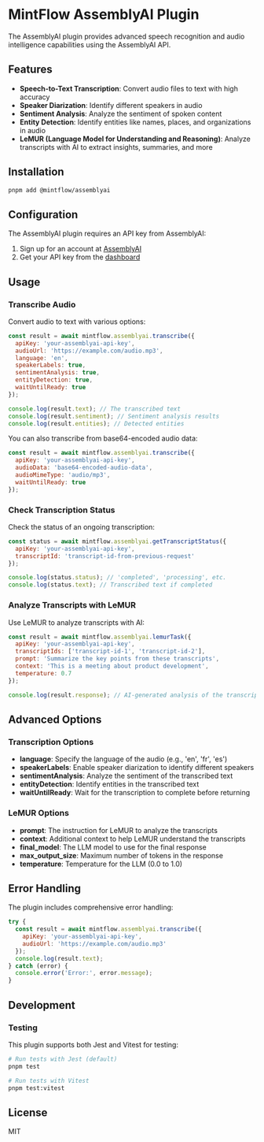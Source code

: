 # MintFlow AssemblyAI Plugin

The AssemblyAI plugin provides advanced speech recognition and audio intelligence capabilities using the AssemblyAI API.

## Features

- **Speech-to-Text Transcription**: Convert audio files to text with high accuracy
- **Speaker Diarization**: Identify different speakers in audio
- **Sentiment Analysis**: Analyze the sentiment of spoken content
- **Entity Detection**: Identify entities like names, places, and organizations in audio
- **LeMUR (Language Model for Understanding and Reasoning)**: Analyze transcripts with AI to extract insights, summaries, and more

## Installation

```bash
pnpm add @mintflow/assemblyai
```

## Configuration

The AssemblyAI plugin requires an API key from AssemblyAI:

1. Sign up for an account at [AssemblyAI](https://www.assemblyai.com/)
2. Get your API key from the [dashboard](https://www.assemblyai.com/app/account)

## Usage

### Transcribe Audio

Convert audio to text with various options:

```javascript
const result = await mintflow.assemblyai.transcribe({
  apiKey: 'your-assemblyai-api-key',
  audioUrl: 'https://example.com/audio.mp3',
  language: 'en',
  speakerLabels: true,
  sentimentAnalysis: true,
  entityDetection: true,
  waitUntilReady: true
});

console.log(result.text); // The transcribed text
console.log(result.sentiment); // Sentiment analysis results
console.log(result.entities); // Detected entities
```

You can also transcribe from base64-encoded audio data:

```javascript
const result = await mintflow.assemblyai.transcribe({
  apiKey: 'your-assemblyai-api-key',
  audioData: 'base64-encoded-audio-data',
  audioMimeType: 'audio/mp3',
  waitUntilReady: true
});
```

### Check Transcription Status

Check the status of an ongoing transcription:

```javascript
const status = await mintflow.assemblyai.getTranscriptStatus({
  apiKey: 'your-assemblyai-api-key',
  transcriptId: 'transcript-id-from-previous-request'
});

console.log(status.status); // 'completed', 'processing', etc.
console.log(status.text); // Transcribed text if completed
```

### Analyze Transcripts with LeMUR

Use LeMUR to analyze transcripts with AI:

```javascript
const result = await mintflow.assemblyai.lemurTask({
  apiKey: 'your-assemblyai-api-key',
  transcriptIds: ['transcript-id-1', 'transcript-id-2'],
  prompt: 'Summarize the key points from these transcripts',
  context: 'This is a meeting about product development',
  temperature: 0.7
});

console.log(result.response); // AI-generated analysis of the transcripts
```

## Advanced Options

### Transcription Options

- **language**: Specify the language of the audio (e.g., 'en', 'fr', 'es')
- **speakerLabels**: Enable speaker diarization to identify different speakers
- **sentimentAnalysis**: Analyze the sentiment of the transcribed text
- **entityDetection**: Identify entities in the transcribed text
- **waitUntilReady**: Wait for the transcription to complete before returning

### LeMUR Options

- **prompt**: The instruction for LeMUR to analyze the transcripts
- **context**: Additional context to help LeMUR understand the transcripts
- **final_model**: The LLM model to use for the final response
- **max_output_size**: Maximum number of tokens in the response
- **temperature**: Temperature for the LLM (0.0 to 1.0)

## Error Handling

The plugin includes comprehensive error handling:

```javascript
try {
  const result = await mintflow.assemblyai.transcribe({
    apiKey: 'your-assemblyai-api-key',
    audioUrl: 'https://example.com/audio.mp3'
  });
  console.log(result.text);
} catch (error) {
  console.error('Error:', error.message);
}
```

## Development

### Testing

This plugin supports both Jest and Vitest for testing:

```bash
# Run tests with Jest (default)
pnpm test

# Run tests with Vitest
pnpm test:vitest
```

## License

MIT
